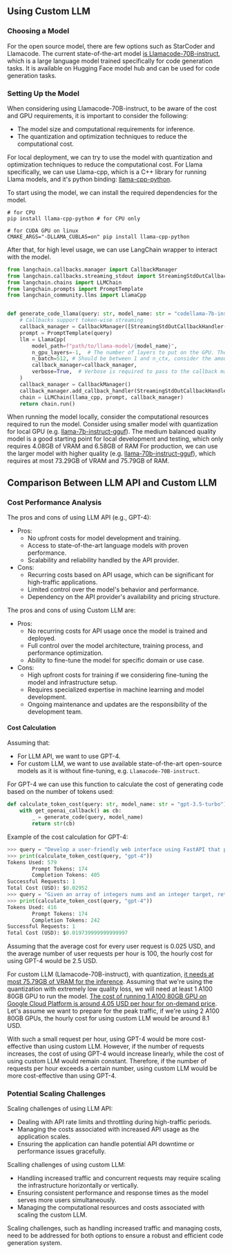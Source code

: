 ## Using Custom LLM

### Choosing a Model

For the open source model, there are few options such as StarCoder and Llamacode. The current state-of-the-art model [is Llamacode-70B-instruct](https://ai.meta.com/blog/code-llama-large-language-model-coding/), which is a large language model trained specifically for code generation tasks. It is available on Hugging Face model hub and can be used for code generation tasks.

### Setting Up the Model
When considering using Llamacode-70B-instruct, to be aware of the cost and GPU requirements, it is important to consider the following:
- The model size and computational requirements for inference.
- The quantization and optimization techniques to reduce the computational cost.

For local deployment, we can try to use the model with quantization and optimization techniques to reduce the computational cost. For Llama specifically, we can use Llama-cpp, which is a C++ library for running Llama models, and it's python binding: [llama-cpp-python](https://github.com/abetlen/llama-cpp-python).

To start using the model, we can install the required dependencies for the model.
```
# for CPU
pip install llama-cpp-python # for CPU only

# for CUDA GPU on linux
CMAKE_ARGS="-DLLAMA_CUBLAS=on" pip install llama-cpp-python
```

After that, for high level usage, we can use LangChain wrapper to interact with the model.
```python
from langchain.callbacks.manager import CallbackManager
from langchain.callbacks.streaming_stdout import StreamingStdOutCallbackHandler
from langchain.chains import LLMChain
from langchain.prompts import PromptTemplate
from langchain_community.llms import LlamaCpp


def generate_code_llama(query: str, model_name: str = "codellama-7b-instruct.Q5_K_M.gguf") -> str:
    # Callbacks support token-wise streaming
    callback_manager = CallbackManager([StreamingStdOutCallbackHandler()])
    prompt = PromptTemplate(query)
    llm = LlamaCpp(
        model_path=f"path/to/llama-model/{model_name}",
        n_gpu_layers=-1,  # The number of layers to put on the GPU. The rest will be on the CPU. If you don't know how many layers there are, you can use -1 to move all to GPU.
        n_batch=512, # Should be between 1 and n_ctx, consider the amount of VRAM in your GPU.
        callback_manager=callback_manager,
        verbose=True,  # Verbose is required to pass to the callback manager
    )
    callback_manager = CallbackManager()
    callback_manager.add_callback_handler(StreamingStdOutCallbackHandler())
    chain = LLMChain(llama_cpp, prompt, callback_manager)
    return chain.run()
```

When running the model locally, consider the computational resources required to run the model. Consider using smaller model with quantization for local GPU (e.g. [llama-7b-instruct-gguf](https://huggingface.co/TheBloke/CodeLlama-7B-Instruct-GGUF)). The medium balanced quality model is a good starting point for local development and testing, which only requires 4.08GB of VRAM and 6.58GB of RAM
For production, we can use the larger model with higher quality (e.g. [llama-70b-instruct-gguf](https://huggingface.co/TheBloke/CodeLlama-70B-Instruct-GGUF)), which requires at most 73.29GB of VRAM and 75.79GB of RAM.
## Comparison Between LLM API and Custom LLM

### Cost Performance Analysis

The pros and cons of using LLM API (e.g., GPT-4):
- Pros:
    - No upfront costs for model development and training.
    - Access to state-of-the-art language models with proven performance.
    - Scalability and reliability handled by the API provider.
- Cons:
    - Recurring costs based on API usage, which can be significant for high-traffic applications.
    - Limited control over the model's behavior and performance.
    - Dependency on the API provider's availability and pricing structure.

The pros and cons of using Custom LLM are:
- Pros:
    - No recurring costs for API usage once the model is trained and deployed.
    - Full control over the model architecture, training process, and performance optimization.
    - Ability to fine-tune the model for specific domain or use case.
- Cons:
    - High upfront costs for training if we considering fine-tuning the model and infrastructure setup.
    - Requires specialized expertise in machine learning and model development.
    - Ongoing maintenance and updates are the responsibility of the development team.

#### Cost Calculation
Assuming that:
- For LLM API, we want to use GPT-4.
- For custom LLM, we want to use available state-of-the-art open-source models as it is without fine-tuning, e.g. `Llamacode-70B-instruct`.

For GPT-4 we can use this function to calculate the cost of generating code based on the number of tokens used:
```python
def calculate_token_cost(query: str, model_name: str = "gpt-3.5-turbo") -> str:
    with get_openai_callback() as cb:
        _ = generate_code(query, model_name)
        return str(cb)
```
Example of the cost calculation for GPT-4:
```python
>>> query = "Develop a user-friendly web interface using FastAPI that prompts users to input a description of their coding problem. The interface should interact with an LLM to generate a corresponding code snippet based on the user's input. Create the HTML template to support the python code as well."
>>> print(calculate_token_cost(query, "gpt-4"))
Tokens Used: 579
        Prompt Tokens: 174
        Completion Tokens: 405
Successful Requests: 1
Total Cost (USD): $0.02952
>>> query = "Given an array of integers nums and an integer target, return indices of the two numbers such that they add up to target.You may assume that each input would have exactly one solution, and you may not use the same element twice.You can return the answer in any order."
>>> print(calculate_token_cost(query, "gpt-4"))
Tokens Used: 416
        Prompt Tokens: 174
        Completion Tokens: 242
Successful Requests: 1
Total Cost (USD): $0.019739999999999997
```

Assuming that the average cost for every user request is 0.025 USD, and the average number of user requests per hour is 100, the hourly cost for using GPT-4 would be 2.5 USD.

For custom LLM (Llamacode-70B-instruct), with quantization, [it needs at most 75.79GB of VRAM for the inference](https://huggingface.co/TheBloke/CodeLlama-70B-Instruct-GGUF#provided-files). Assuming that we're using the quantization with extremely low quality loss, we will need at least 1 A100 80GB GPU to run the model. [The cost of running 1 A100 80GB GPU on Google Cloud Platform is around 4.05 USD per hour for on-demand price](https://cloud.google.com/compute/vm-instance-pricing#accelerator-optimized). Let's assume we want to prepare for the peak traffic, if we're using 2 A100 80GB GPUs, the hourly cost for using custom LLM would be around 8.1 USD.

With such a small request per hour, using GPT-4 would be more cost-effective than using custom LLM. However, if the number of requests increases, the cost of using GPT-4 would increase linearly, while the cost of using custom LLM would remain constant. Therefore, if the number of requests per hour exceeds a certain number, using custom LLM would be more cost-effective than using GPT-4.

### Potential Scaling Challenges
Scaling challenges of using LLM API:
- Dealing with API rate limits and throttling during high-traffic periods.
- Managing the costs associated with increased API usage as the application scales.
- Ensuring the application can handle potential API downtime or performance issues gracefully.

Scalling challenges of using custom LLM:
- Handling increased traffic and concurrent requests may require scaling the infrastructure horizontally or vertically.
- Ensuring consistent performance and response times as the model serves more users simultaneously.
- Managing the computational resources and costs associated with scaling the custom LLM.

Scaling challenges, such as handling increased traffic and managing costs, need to be addressed for both options to ensure a robust and efficient code generation system.